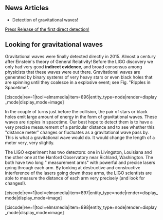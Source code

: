 ## News Articles

* Detection of gravitational waves!

<a href="https://www.ligo.caltech.edu/news/ligo20160211" target="_blank">Press Release of the first direct detection!</a>


## Looking for gravitational waves

Gravitational waves were finally detected directly in 2015. Almost a century after Einstein's theory of General Relativity! Before the LIGO discovery we only had very good **indirect evidence**, and broad consensus among physicists that these waves were out there. Gravitational waves are generated by binary systems of very heavy stars or even black holes that are spinning until they coalesce in a explosive event; see Fig. "Ripples in Spacetime".

[ciscode|rev=1|tool=elmsmedia|item=896|entity_type=node|render=display_mode|display_mode=image]

In the couple of turns just before the collision, the pair of stars or black holes emit large amount of energy in the form of gravitational waves. These waves are ripples in spacetime. Our best hope to detect them is to have a very precise measurement of a particular distance and to see whether this "distance meter" changes or fluctuates as a gravitational wave pass by. This is what a gravitational wave would do. It would change the length of a meter very, very slightly.

The LIGO experiment has two detectors: one in Livingston, Louisiana and the other one at the Hanford Observatory near Richland, Washington. The both have two long " measurement arms" with powerful and precise lasers going through each arm. By looking at destructive and constructive interference of the lasers going down those arms, the LIGO scientists are able to measure the distance of each arm very precisely (and look for changes!). 

[ciscode|rev=1|tool=elmsmedia|item=897|entity_type=node|render=display_mode|display_mode=image]

[ciscode|rev=1|tool=elmsmedia|item=898|entity_type=node|render=display_mode|display_mode=image]
